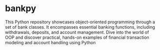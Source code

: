 # bankpy
This Python repository showcases object-oriented programming through a set of bank classes. It encompasses essential banking functions, including withdrawals, deposits, and account management. Dive into the world of OOP and discover practical, hands-on examples of financial transaction modeling and account handling using Python
